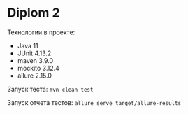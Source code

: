 # Diplom 2

Технологии в проекте:

* Java 11
* JUnit 4.13.2
* maven 3.9.0
* mockito 3.12.4
* allure 2.15.0

Запуск теста: ```mvn clean test```

Запуск отчета тестов: ```allure serve target/allure-results```